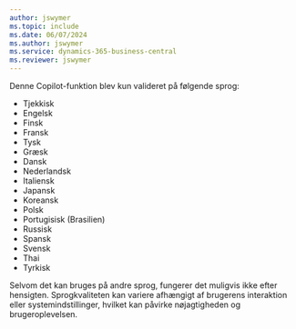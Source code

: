 ```yaml
---
author: jswymer
ms.topic: include
ms.date: 06/07/2024
ms.author: jswymer
ms.service: dynamics-365-business-central
ms.reviewer: jswymer
---
```

Denne Copilot-funktion blev kun valideret på følgende sprog:

- Tjekkisk
- Engelsk
- Finsk
- Fransk
- Tysk
- Græsk
- Dansk
- Nederlandsk
- Italiensk
- Japansk
- Koreansk
- Polsk
- Portugisisk (Brasilien)
- Russisk
- Spansk
- Svensk
- Thai
- Tyrkisk

Selvom det kan bruges på andre sprog, fungerer det muligvis ikke efter hensigten. Sprogkvaliteten kan variere afhængigt af brugerens interaktion eller systemindstillinger, hvilket kan påvirke nøjagtigheden og brugeroplevelsen.